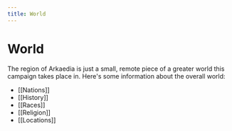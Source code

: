 ```yaml
---
title: World
---
```

# World
The region of Arkaedia is just a small, remote piece of a greater world this campaign takes place in. Here's some information about the overall world:
* [[Nations]]
* [[History]]
* [[Races]]
* [[Religion]]
* [[Locations]]